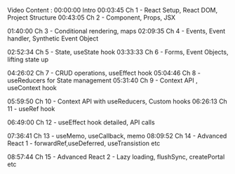 Video Content :
00:00:00 Intro
00:03:45 Ch 1 - React Setup, React DOM, Project Structure
00:43:05 Ch 2 - Component, Props, JSX

01:40:00 Ch 3 - Conditional rendering, maps
02:09:35 Ch 4 - Events, Event handler, Synthetic Event Object

02:52:34 Ch 5 - State, useState hook
03:33:33 Ch 6 - Forms, Event Objects, lifting state up

04:26:02 Ch 7 - CRUD operations, useEffect hook
05:04:46 Ch 8 - useReducers for State management
05:31:40 Ch 9 - Context API , useContext hook

05:59:50 Ch 10 - Context API with useReducers, Custom hooks
06:26:13 Ch 11 - useRef hook
 
06:49:00 Ch 12 - useEffect hook detailed, API calls

07:36:41 Ch 13 - useMemo, useCallback, memo
08:09:52 Ch 14 - Advanced React 1 - forwardRef,useDeferred, useTransistion etc

08:57:44 Ch 15 - Advanced React 2 - Lazy loading, flushSync, createPortal etc 